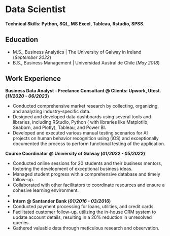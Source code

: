 # Data Scientist

#### Technical Skills: Python, SQL, MS Excel, Tableau, Rstudio, SPSS.

## Education						       		
- M.S., Business Analytics	| The University of Galway in Ireland (_September 2022_)	 			        		
- B.S., Business Management | Universidad Austral de Chile (_May 2018_)

## Work Experience
**Business Data Analyst - Freelance Consultant @ Clients: Upwork, Utest. (_11/2020 - 06/2023_)**
- Conducted comprehensive market research by collecting, organizing, and analyzing industry-specific data.
- Designed and developed data dashboards using several tools and libraries, including RStudio, Python ( with libraries like Matplotlib, Seaborn, and Plotly), Tableau, and Power BI.
- Developed and executed various manual testing scenarios for AI projects on human behavior recognition using (iOS) and exceptionally documented the process to perform functional testing of the application.

**Course Coordinator @ University of Galway (_01/2022 - 05/2022_)**
- Conducted online sessions for 20 students and their business mentors, fostering the development of exceptional business ideas.
- Managed student progress with a comprehensive database and timely follow-up.
- Collaborated with other facilitators to coordinate resources and ensure a cohesive learning environment.
- 
- **Intern @ Santander Bank (_01/2016 - 03/2016_)**
- Conducted payment processing for loans, utilities, and credit cards.
- Facilitated customer follow-up, utilizing the in-house CRM system to update account details, resulting in a 20% reduction in unresolved queries.
- Gathered valuable data through meticulous research and observation.
  
